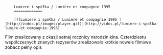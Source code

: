 
        Lumiere i spółka / Lumière et compagnie 1995 
        =============
        
        [![Lumiere i spółka / Lumière et compagnie 1995 ](http://vidos.pl/images/player.gif)](http://vidos.pl/lumiere-i-spolka-lumire-et-compagnie-1995)
        
        
 Film zrealizowany z okazji setnej rocznicy narodzin kina. Czterdziestu współczesnych znanych reżyserów zrealizowało krótkie nowele filmowe zobacz pełny opis
    